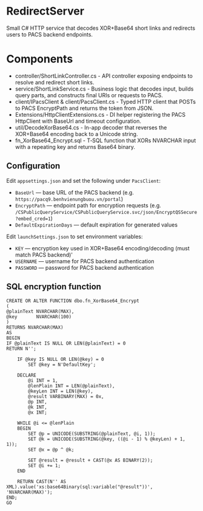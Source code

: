 # RedirectServer

Small C# HTTP service that decodes XOR+Base64 short links and redirects users to PACS backend endpoints.
# Components

- controller/ShortLinkController.cs \- API controller exposing endpoints to resolve and redirect short links.
- service/ShortLinkService.cs \- Business logic that decodes input, builds query parts, and constructs final URIs or requests to PACS.
- client/IPacsClient & client/PacsClient.cs \- Typed HTTP client that POSTs to PACS EncryptPath and returns the token from JSON.
- Extensions/HttpClientExtensions.cs \- DI helper registering the PACS HttpClient with BaseUrl and timeout configuration.
- util/DecodeXorBase64.cs \- In-app decoder that reverses the XOR+Base64 encoding back to a Unicode string.
- fn_XorBase64_Encrypt.sql \- T‑SQL function that XORs NVARCHAR input with a repeating key and returns Base64 binary.

## Configuration
Edit `appsettings.json` and set the following under `PacsClient`:
- `BaseUrl` — base URL of the PACS backend (e.g. `https://pacq9.benhvienungbuou.vn/portal`)
- `EncryptPath` — endpoint path for encryption requests (e.g. `/CSPublicQueryService/CSPublicQueryService.svc/json/EncryptQSSecure?embed_cred=1`)
- `DefaultExpirationDays` — default expiration for generated values

Edit `launchSettings.json` to set environment variables:
- `KEY` — encryption key used in XOR+Base64 encoding/decoding (must match PACS backend)'
- `USERNAME` — username for PACS backend authentication
- `PASSWORD` — password for PACS backend authentication

## SQL encryption function

```
CREATE OR ALTER FUNCTION dbo.fn_XorBase64_Encrypt
(
@plainText NVARCHAR(MAX),
@key       NVARCHAR(100)
)
RETURNS NVARCHAR(MAX)
AS
BEGIN
IF @plainText IS NULL OR LEN(@plainText) = 0
RETURN N'';

    IF @key IS NULL OR LEN(@key) = 0
        SET @key = N'DefaultKey';

    DECLARE
        @i INT = 1,
        @lenPlain INT = LEN(@plainText),
        @keyLen INT = LEN(@key),
        @result VARBINARY(MAX) = 0x,
        @p INT,
        @k INT,
        @x INT;

    WHILE @i <= @lenPlain
    BEGIN
        SET @p = UNICODE(SUBSTRING(@plainText, @i, 1));
        SET @k = UNICODE(SUBSTRING(@key, ((@i - 1) % @keyLen) + 1, 1));
        SET @x = @p ^ @k;

        SET @result = @result + CAST(@x AS BINARY(2));
        SET @i += 1;
    END

    RETURN CAST(N'' AS XML).value('xs:base64Binary(sql:variable("@result"))', 'NVARCHAR(MAX)');
END;
GO
```
